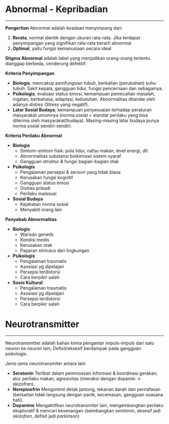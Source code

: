 # Abnormal - Kepribadian
---

**Pengertian**
Abnormal adalah keadaan menyimpang dari:
1. **Rerata**, normal identik dengan ukuran rata-rata. Jika terdapat penyimpangan yang signifikan rata-rata berarti abnormal
1. **Optimal**, yaitu fungsi kemanusiaan secara ideal

**Stigma Abnormal** adalah label yang menjadikan orang-orang tertentu dianggap berbeda, cenderung defektif.

**Kriteria Penyimpangan**
- **Biologis**, mencakup pemfungsian tubuh, berkaitan (perubahan) suhu tubuh. Sakit kepala, gangguan tidur, fungsi pencernaan dan sebagainya.
- **Psikologis**, evaluasi status emosi, kemampuan pemecahan masalah, ingatan, berbahasa, adaptasi, kebutuhan. Abnormalitas ditandai oleh adanya *distres* (Stress yang negatif).
- **Latar Sosial Budaya**, kemampuan penyesuaian terhadap peraturan masyarakat umumnya (norma sosial = standar perilaku yang bisa diterima oleh masyarakat/budaya). Masing-masing latar budaya punya norma sosial sendiri-sendiri.

**Kriteria Perilaku Abnormal**
- **Biologis**
	- Simtom-simtom fisik: pola tidur, nafsu makan, level energi, dll.
	- Abnormalitas substansi biokimiawi sistem syaraf 
	- Gangguan struktur & fungsi bagian-bagian otak
- **Psikologis**
	- Pengalaman persepsi & sensori yang tidak biasa
	- Kerusakan fungsi kognitif
	- Gangguan status emosi
	- Distres pribadi
	- Perilaku malasuai
- **Sosial Budaya**
	- Kejahatan norma sosial
	- Menyakiti orang lain

**Penyebab Abnormalitas**
- **Biologis**
	- Warisan genetik
	- Kondisi medis
	- Kerusakan otak
	- Paparan stimulus dari lingkungan
- **Psikologis**
	- Pengalaman traumatis
	- Asosiasi yg dipelajari
	- Persepsi terdistorsi
	- Cara berpikir salah
- **Sosio Kultural**
	- Pengalaman traumatis
	- Asosiasi yg dipelajari
	- Persepsi terdistorsi
	- Cara berpikir salah

# Neurotransmitter
---
Neurotransmitter adalah bahan kimia pengantar impuls-impuls dari satu neuron ke neuron lain; Defisit/eksesif berdampak pada gangguan psikologis. 

Jenis-jenis neurotransmiter antara lain:
- **Seratonin**
	Terlibat dalam pemrosesan informasi & koordinasi gerakan; atur perilaku makan, agresivitas (interaksi dengan dopamin -> skizofren).
- **Norepinefrin**
	Mengontrol detak jantung, tekanan darah dan pernafasan (berkaitan tidak langsung dengan panik, kecemasan, gangguan suasana hati).
- **Dopamine**
	Mengaktifkan neurotransmiter lain, mengembangkan perilaku eksploratif & mencari kesenangan (seimbangkan serotonin, eksesif jadi *skizofren*, defisit jadi *parkinson*)
